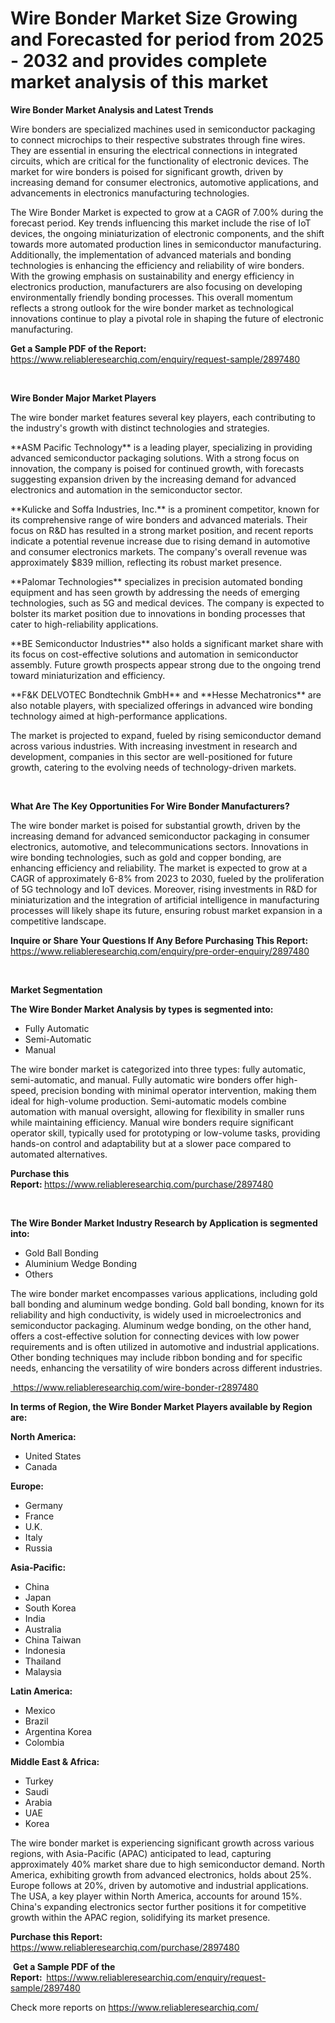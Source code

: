 <p><h1>Wire Bonder Market Size Growing and Forecasted for period from 2025 - 2032 and provides complete market analysis of this market</h1></p><p><strong>Wire Bonder Market Analysis and Latest Trends</strong></p>
<p><p>Wire bonders are specialized machines used in semiconductor packaging to connect microchips to their respective substrates through fine wires. They are essential in ensuring the electrical connections in integrated circuits, which are critical for the functionality of electronic devices. The market for wire bonders is poised for significant growth, driven by increasing demand for consumer electronics, automotive applications, and advancements in electronics manufacturing technologies.</p><p>The Wire Bonder Market is expected to grow at a CAGR of 7.00% during the forecast period. Key trends influencing this market include the rise of IoT devices, the ongoing miniaturization of electronic components, and the shift towards more automated production lines in semiconductor manufacturing. Additionally, the implementation of advanced materials and bonding technologies is enhancing the efficiency and reliability of wire bonders. With the growing emphasis on sustainability and energy efficiency in electronics production, manufacturers are also focusing on developing environmentally friendly bonding processes. This overall momentum reflects a strong outlook for the wire bonder market as technological innovations continue to play a pivotal role in shaping the future of electronic manufacturing.</p></p>
<p><strong>Get a Sample PDF of the Report:&nbsp;</strong> <a href="https://www.reliableresearchiq.com/enquiry/request-sample/2897480?utm_campaign=2293&utm_medium=2&utm_source=Github&utm_content=ia&utm_term=15032025&utm_id=wire-bonder">https://www.reliableresearchiq.com/enquiry/request-sample/2897480</a></p>
<p>&nbsp;</p>
<p><strong>Wire Bonder Major Market Players</strong></p>
<p><p>The wire bonder market features several key players, each contributing to the industry's growth with distinct technologies and strategies. </p><p>**ASM Pacific Technology** is a leading player, specializing in providing advanced semiconductor packaging solutions. With a strong focus on innovation, the company is poised for continued growth, with forecasts suggesting expansion driven by the increasing demand for advanced electronics and automation in the semiconductor sector.</p><p>**Kulicke and Soffa Industries, Inc.** is a prominent competitor, known for its comprehensive range of wire bonders and advanced materials. Their focus on R&D has resulted in a strong market position, and recent reports indicate a potential revenue increase due to rising demand in automotive and consumer electronics markets. The company's overall revenue was approximately $839 million, reflecting its robust market presence.</p><p>**Palomar Technologies** specializes in precision automated bonding equipment and has seen growth by addressing the needs of emerging technologies, such as 5G and medical devices. The company is expected to bolster its market position due to innovations in bonding processes that cater to high-reliability applications.</p><p>**BE Semiconductor Industries** also holds a significant market share with its focus on cost-effective solutions and automation in semiconductor assembly. Future growth prospects appear strong due to the ongoing trend toward miniaturization and efficiency.</p><p>**F&K DELVOTEC Bondtechnik GmbH** and **Hesse Mechatronics** are also notable players, with specialized offerings in advanced wire bonding technology aimed at high-performance applications. </p><p>The market is projected to expand, fueled by rising semiconductor demand across various industries. With increasing investment in research and development, companies in this sector are well-positioned for future growth, catering to the evolving needs of technology-driven markets.</p></p>
<p>&nbsp;</p>
<p><strong>What Are The Key Opportunities For Wire Bonder Manufacturers?</strong></p>
<p><p>The wire bonder market is poised for substantial growth, driven by the increasing demand for advanced semiconductor packaging in consumer electronics, automotive, and telecommunications sectors. Innovations in wire bonding technologies, such as gold and copper bonding, are enhancing efficiency and reliability. The market is expected to grow at a CAGR of approximately 6-8% from 2023 to 2030, fueled by the proliferation of 5G technology and IoT devices. Moreover, rising investments in R&D for miniaturization and the integration of artificial intelligence in manufacturing processes will likely shape its future, ensuring robust market expansion in a competitive landscape.</p></p>
<p><strong>Inquire or Share Your Questions If Any Before Purchasing This Report:</strong> <a href="https://www.reliableresearchiq.com/enquiry/pre-order-enquiry/2897480?utm_campaign=2293&utm_medium=2&utm_source=Github&utm_content=ia&utm_term=15032025&utm_id=wire-bonder">https://www.reliableresearchiq.com/enquiry/pre-order-enquiry/2897480</a></p>
<p>&nbsp;</p>
<p><strong>Market Segmentation</strong></p>
<p><strong>The Wire Bonder Market Analysis by types is segmented into:</strong></p>
<p><ul><li>Fully Automatic</li><li>Semi-Automatic</li><li>Manual</li></ul></p>
<p><p>The wire bonder market is categorized into three types: fully automatic, semi-automatic, and manual. Fully automatic wire bonders offer high-speed, precision bonding with minimal operator intervention, making them ideal for high-volume production. Semi-automatic models combine automation with manual oversight, allowing for flexibility in smaller runs while maintaining efficiency. Manual wire bonders require significant operator skill, typically used for prototyping or low-volume tasks, providing hands-on control and adaptability but at a slower pace compared to automated alternatives.</p></p>
<p><strong>Purchase this Report:&nbsp;</strong><a href="https://www.reliableresearchiq.com/purchase/2897480?utm_campaign=2293&utm_medium=2&utm_source=Github&utm_content=ia&utm_term=15032025&utm_id=wire-bonder">https://www.reliableresearchiq.com/purchase/2897480</a></p>
<p>&nbsp;</p>
<p><strong>The Wire Bonder Market Industry Research by Application is segmented into:</strong></p>
<p><ul><li>Gold Ball Bonding</li><li>Aluminium Wedge Bonding</li><li>Others</li></ul></p>
<p><p>The wire bonder market encompasses various applications, including gold ball bonding and aluminum wedge bonding. Gold ball bonding, known for its reliability and high conductivity, is widely used in microelectronics and semiconductor packaging. Aluminum wedge bonding, on the other hand, offers a cost-effective solution for connecting devices with low power requirements and is often utilized in automotive and industrial applications. Other bonding techniques may include ribbon bonding and for specific needs, enhancing the versatility of wire bonders across different industries.</p></p>
<p><a href="https://www.reliableresearchiq.com/wire-bonder-r2897480?utm_campaign=2293&utm_medium=2&utm_source=Github&utm_content=ia&utm_term=15032025&utm_id=wire-bonder">&nbsp;https://www.reliableresearchiq.com/wire-bonder-r2897480</a></p>
<p><strong>In terms of Region, the Wire Bonder Market Players available by Region are:</strong></p>
<p>
    <p> <strong> North America: </strong>
        <ul>
            <li>United States</li>
            <li>Canada</li>
        </ul>
        </p> 
    <p> <strong> Europe: </strong>
        <ul>
            <li>Germany</li>
            <li>France</li>
            <li>U.K.</li>
            <li>Italy</li>
            <li>Russia</li>
        </ul>
        </p> 
    <p> <strong> Asia-Pacific: </strong>
        <ul>
            <li>China</li>
            <li>Japan</li>
            <li>South Korea</li>
            <li>India</li>
            <li>Australia</li>
            <li>China Taiwan</li>
            <li>Indonesia</li>
            <li>Thailand</li>
            <li>Malaysia</li>
        </ul>
        </p> 
    <p> <strong> Latin America: </strong>
        <ul>
            <li>Mexico</li>
            <li>Brazil</li>
            <li>Argentina Korea</li>
            <li>Colombia</li>
        </ul>
        </p> 
    <p> <strong> Middle East & Africa: </strong>
        <ul>
            <li>Turkey</li>
            <li>Saudi</li>
            <li>Arabia</li>
            <li>UAE</li>
            <li>Korea</li>
        </ul>
    </p>
    </p>
<p><p>The wire bonder market is experiencing significant growth across various regions, with Asia-Pacific (APAC) anticipated to lead, capturing approximately 40% market share due to high semiconductor demand. North America, exhibiting growth from advanced electronics, holds about 25%. Europe follows at 20%, driven by automotive and industrial applications. The USA, a key player within North America, accounts for around 15%. China's expanding electronics sector further positions it for competitive growth within the APAC region, solidifying its market presence.</p></p>
<p><strong>Purchase this Report: </strong><a href="https://www.reliableresearchiq.com/purchase/2897480?utm_campaign=2293&utm_medium=2&utm_source=Github&utm_content=ia&utm_term=15032025&utm_id=wire-bonder">https://www.reliableresearchiq.com/purchase/2897480</a></p>
<p>&nbsp;<strong>Get a Sample PDF of the Report:&nbsp;&nbsp;</strong><a href="https://www.reliableresearchiq.com/enquiry/request-sample/2897480?utm_campaign=2293&utm_medium=2&utm_source=Github&utm_content=ia&utm_term=15032025&utm_id=wire-bonder">https://www.reliableresearchiq.com/enquiry/request-sample/2897480</a></p>
<p><strong></strong></p>
<p>Check more reports on <a href="https://www.reliableresearchiq.com/?utm_campaign=2293&utm_medium=2&utm_source=Github&utm_content=ia&utm_term=15032025&utm_id=wire-bonder">https://www.reliableresearchiq.com/</a></p>